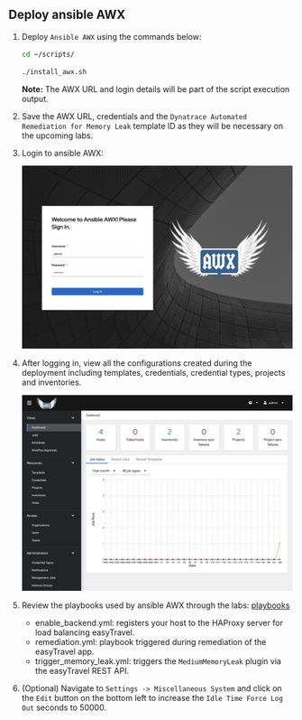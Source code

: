 ## Deploy ansible AWX

1. Deploy `Ansible AWX` using the commands below:

    ```bash
    cd ~/scripts/
    ```

    ```bash
    ./install_awx.sh
    ```

    **Note:** The AWX URL and login details will be part of the script execution output.

1. Save the AWX URL, credentials and the `Dynatrace Automated Remediation for Memory Leak` template ID as they will be necessary on the upcoming labs.

1. Login to ansible AWX:

    ![awx_login](../../../assets/images/awx-login.png)

1. After logging in, view all the configurations created during the deployment including templates, credentials, credential types, projects and inventories.

    ![awx-dashboard](../../../assets/images/awx-dashboard.png)

1. Review the playbooks used by ansible AWX through the labs: [playbooks](https://github.com/dynatrace-ace/perform2021-vhot-auto-remediation/tree/main/playbooks)
    * enable_backend.yml: registers your host to the HAProxy server for load balancing easyTravel.
    * remediation.yml: playbook triggered during remediation of the easyTravel app.
    * trigger_memory_leak.yml: triggers the `MediumMemoryLeak` plugin via the easyTravel REST API.

1. (Optional) Navigate to `Settings -> Miscellaneous System` and click on the `Edit` button on the bottom left to increase the `Idle Time Force Log Out` seconds to 50000.